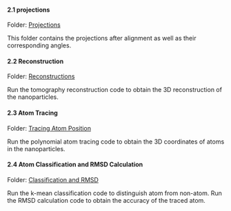 #### 2.1 projections

Folder: [Projections](./2.1_projections)

This folder contains the projections after alignment as well as their corresponding angles.

#### 2.2 Reconstruction

Folder: [Reconstructions](./2.2_reconstructions)

Run the tomography reconstruction code to obtain the 3D reconstruction of the nanoparticles.

#### 2.3 Atom Tracing

Folder: [Tracing Atom Position](./2.3_tracing)

Run the polynomial atom tracing code to obtain the 3D coordinates of atoms in the nanoparticles.

#### 2.4 Atom Classification and RMSD Calculation 

Folder: [Classification and RMSD](./2.4_classification_CalRMSD)

Run the k-mean classification code to distinguish atom from non-atom. Run the RMSD calculation code to obtain the accuracy of the traced atom.

